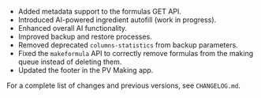 - Added metadata support to the formulas GET API.
- Introduced AI-powered ingredient autofill (work in progress).
- Enhanced overall AI functionality.
- Improved backup and restore processes.
- Removed deprecated `columns-statistics` from backup parameters.
- Fixed the `makeformula` API to correctly remove formulas from the making queue instead of deleting them.
- Updated the footer in the PV Making app.

For a complete list of changes and previous versions, see `CHANGELOG.md`.
